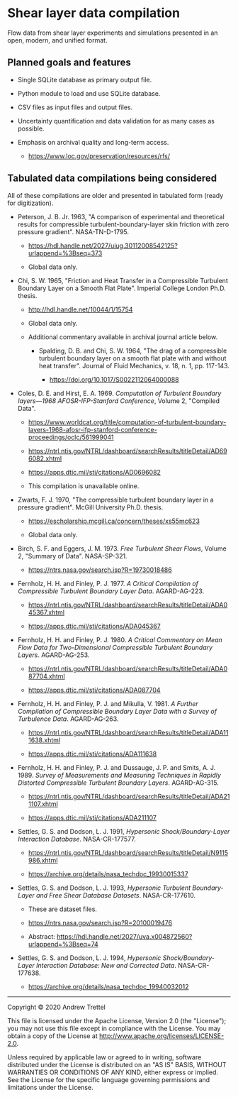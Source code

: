 Shear layer data compilation
============================

Flow data from shear layer experiments and simulations presented in an open,
modern, and unified format.


Planned goals and features
--------------------------

- Single SQLite database as primary output file.

- Python module to load and use SQLite database.

- CSV files as input files and output files.

- Uncertainty quantification and data validation for as many cases as possible.

- Emphasis on archival quality and long-term access.

    - <https://www.loc.gov/preservation/resources/rfs/>


Tabulated data compilations being considered
--------------------------------------------

All of these compilations are older and presented in tabulated form (ready for
digitization).

- Peterson, J. B. Jr. 1963, "A comparison of experimental and theoretical
  results for compressible turbulent-boundary-layer skin friction with zero
  pressure gradient".  NASA-TN-D-1795.

    - <https://hdl.handle.net/2027/uiug.30112008542125?urlappend=%3Bseq=373>

    - Global data only.

- Chi, S. W. 1965, "Friction and Heat Transfer in a Compressible Turbulent
  Boundary Layer on a Smooth Flat Plate".  Imperial College London Ph.D.
  thesis.

    - <http://hdl.handle.net/10044/1/15754>

    - Global data only.

    - Additional commentary available in archival journal article below.

        - Spalding, D. B. and Chi, S. W. 1964, "The drag of a compressible
          turbulent boundary layer on a smooth flat plate with and without heat
          transfer".  Journal of Fluid Mechanics, v. 18, n. 1, pp. 117-143.

            - <https://doi.org/10.1017/S0022112064000088>

- Coles, D. E. and Hirst, E. A. 1969.  *Computation of Turbulent Boundary
  layers—1968 AFOSR-IFP-Stanford Conference*, Volume 2, "Compiled Data".

    - <https://www.worldcat.org/title/computation-of-turbulent-boundary-layers-1968-afosr-ifp-stanford-conference-proceedings/oclc/561999041>

    - <https://ntrl.ntis.gov/NTRL/dashboard/searchResults/titleDetail/AD696082.xhtml>

    - <https://apps.dtic.mil/sti/citations/AD0696082>

    - This compilation is unavailable online.

- Zwarts, F. J. 1970, "The compressible turbulent boundary layer in a pressure
  gradient".  McGill University Ph.D. thesis.

    - <https://escholarship.mcgill.ca/concern/theses/xs55mc623>

    - Global data only.

- Birch, S. F. and Eggers, J. M. 1973.  *Free Turbulent Shear Flows*, Volume 2,
  "Summary of Data".  NASA-SP-321.

    - <https://ntrs.nasa.gov/search.jsp?R=19730018486>

- Fernholz, H. H. and Finley, P. J. 1977.  *A Critical Compilation of
  Compressible Turbulent Boundary Layer Data*.  AGARD-AG-223.

    - <https://ntrl.ntis.gov/NTRL/dashboard/searchResults/titleDetail/ADA045367.xhtml>

    - <https://apps.dtic.mil/sti/citations/ADA045367>

- Fernholz, H. H. and Finley, P. J. 1980.  *A Critical Commentary on Mean Flow
  Data for Two-Dimensional Compressible Turbulent Boundary Layers*.
  AGARD-AG-253.

    - <https://ntrl.ntis.gov/NTRL/dashboard/searchResults/titleDetail/ADA087704.xhtml>

    - <https://apps.dtic.mil/sti/citations/ADA087704>

- Fernholz, H. H. and Finley, P. J. and Mikulla, V. 1981.  *A Further
  Compilation of Compressible Boundary Layer Data with a Survey of Turbulence
  Data*.  AGARD-AG-263.

    - <https://ntrl.ntis.gov/NTRL/dashboard/searchResults/titleDetail/ADA111638.xhtml>

    - <https://apps.dtic.mil/sti/citations/ADA111638>

- Fernholz, H. H. and Finley, P. J. and Dussauge, J. P. and Smits, A. J. 1989.
  *Survey of Measurements and Measuring Techniques in Rapidly Distorted
  Compressible Turbulent Boundary Layers*.  AGARD-AG-315.

    - <https://ntrl.ntis.gov/NTRL/dashboard/searchResults/titleDetail/ADA211107.xhtml>

    - <https://apps.dtic.mil/sti/citations/ADA211107>

- Settles, G. S. and Dodson, L. J. 1991, *Hypersonic Shock/Boundary-Layer
  Interaction Database*.  NASA-CR-177577.

    - <https://ntrl.ntis.gov/NTRL/dashboard/searchResults/titleDetail/N9115986.xhtml>

    - <https://archive.org/details/nasa_techdoc_19930015337>

- Settles, G. S. and Dodson, L. J. 1993, *Hypersonic Turbulent Boundary-Layer
  and Free Shear Database Datasets*.  NASA-CR-177610.

    - These are dataset files.

    - <https://ntrs.nasa.gov/search.jsp?R=20100019476>

    - Abstract:
      <https://hdl.handle.net/2027/uva.x004872560?urlappend=%3Bseq=74>

- Settles, G. S. and Dodson, L. J. 1994, *Hypersonic Shock/Boundary-Layer
  Interaction Database: New and Corrected Data*.  NASA-CR-177638.

    - <https://archive.org/details/nasa_techdoc_19940032012>


-------------------------------------------------------------------------------

Copyright © 2020 Andrew Trettel

This file is licensed under the Apache License, Version 2.0 (the "License");
you may not use this file except in compliance with the License.  You may
obtain a copy of the License at <http://www.apache.org/licenses/LICENSE-2.0>.

Unless required by applicable law or agreed to in writing, software distributed
under the License is distributed on an "AS IS" BASIS, WITHOUT WARRANTIES OR
CONDITIONS OF ANY KIND, either express or implied.  See the License for the
specific language governing permissions and limitations under the License.
